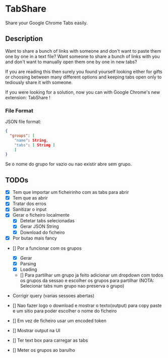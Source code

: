# TabShare

Share your Google Chrome Tabs easily.

## Description

Want to share a bunch of links with someone and don't want to paste them one by one in a
text file? Want someone to share a bunch of links with you and don't want to manually
open them one by one in new tabs?

If you are reading this then surely you found yourself looking either for gifts or
choosing between many different options and keeping tabs open only to tediously share it
with someone.

If you were looking for a solution, now you can with Google Chrome's new extension: TabShare !

### File Format

JSON file format:

```json
{
  "groups": [
    "name": String,
    "tabs": [ String ]
    ]
}
```

Se o nome do grupo for vazio ou nao existir abre sem grupo.

## TODOs

- [x] Tem que importar um ficheirinho com as tabs para abrir
- [x] Tem que as abrir
- [x] Tratar dos erros
- [x] Sanitizar o input
- [x] Gerar o ficheiro localmente
  - [x] Detetar tabs selecionadas
  - [x] Gerar JSON String
  - [x] Download do ficheiro
- [x] Por butao mais fancy
- [] Por a funcionar com os grupos
  - [x] Gerar
  - [x] Parsing
  - [x] Loading
  - [] Para partilhar um grupo ja feito adicionar um dropdown com todos os grupos da
      sessao e escolher os grupos para partilhar
      (NOTA: Selecionar tabs num grupo nao preserva o grupo)
- Corrigir query (varias sessoes abertas)

- [] Nao fazer logo o download e mostrar o texto(output) para
    copy paste e um sitio para poder escolher o nome do ficheiro
- [] Em vez de ficheiro usar um encoded token
- [] Mostrar output na UI
- [] Ter text box para carregar as tabs
- [] Meter os grupos ao barulho

